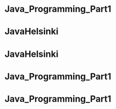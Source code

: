 # Java_Programming_Part1
# JavaHelsinki
# JavaHelsinki
# Java_Programming_Part1
# Java_Programming_Part1
